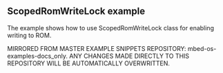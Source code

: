 ## ScopedRomWriteLock example

The example shows how to use ScopedRomWriteLock class for enabling writing to ROM. 

MIRRORED FROM MASTER EXAMPLE SNIPPETS REPOSITORY: mbed-os-examples-docs_only.
ANY CHANGES MADE DIRECTLY TO THIS REPOSITORY WILL BE AUTOMATICALLY OVERWRITTEN.

